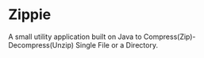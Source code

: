 # Zippie
A small utility application built on Java to Compress(Zip)-Decompress(Unzip) Single File or a Directory.
